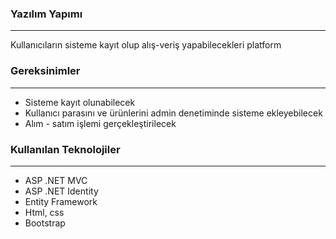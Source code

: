 ###  Yazılım Yapımı

---

Kullanıcıların sisteme kayıt olup alış-veriş yapabilecekleri platform 

###  Gereksinimler

---

- Sisteme kayıt olunabilecek
- Kullanıcı parasını ve ürünlerini admin denetiminde sisteme ekleyebilecek
- Alım - satım işlemi gerçekleştirilecek

### Kullanılan Teknolojiler

---
- ASP .NET MVC
- ASP .NET Identity
- Entity Framework
- Html, css
- Bootstrap

